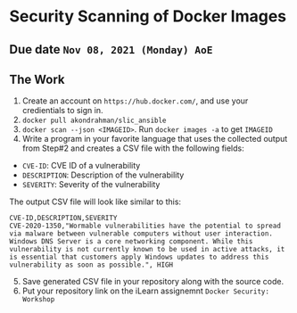 
# Security Scanning of Docker Images

## Due date `Nov 08, 2021 (Monday) AoE`

## The Work 

1. Create an account on `https://hub.docker.com/`, and use your credientials to sign in. 
2. `docker pull akondrahman/slic_ansible`
3. `docker scan --json <IMAGEID>`. Run `docker images -a` to get `IMAGEID`
4. Write a program in your favorite language that uses the collected output from Step#2 and creates a CSV file with the following fields: 
 - `CVE-ID`: CVE ID of a vulnerability 
 - `DESCRIPTION`: Description of the vulnerability 
 - `SEVERITY`: Severity of the vulnerability 


The output CSV file will look like similar to this: 
```
CVE-ID,DESCRIPTION,SEVERITY
CVE-2020-1350,"Wormable vulnerabilities have the potential to spread via malware between vulnerable computers without user interaction. Windows DNS Server is a core networking component. While this vulnerability is not currently known to be used in active attacks, it is essential that customers apply Windows updates to address this vulnerability as soon as possible.", HIGH
```
5. Save generated CSV file in your repository along with the source code.
6. Put your repository link on the iLearn assignemnt `Docker Security: Workshop`


